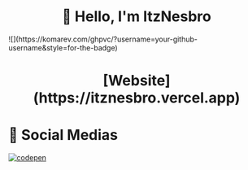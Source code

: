 <h1 align="center">👋 Hello, I'm ItzNesbro</h1>
![](https://komarev.com/ghpvc/?username=your-github-username&style=for-the-badge)

<h1 align="center">[Website](https://itznesbro.vercel.app)</h1>

# 🚀 Social Medias
[![codepen](https://img.shields.io/badge/Codepen-000000?style=for-the-badge&logo=codepen&logoColor=white)](https://codepen.io/itznesbro)

